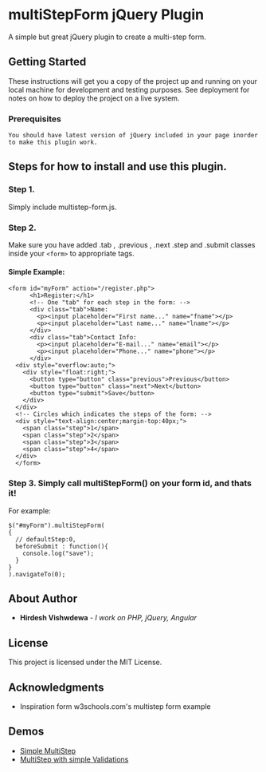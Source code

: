 # multiStepForm jQuery Plugin

A simple but great jQuery plugin to create a multi-step form.

## Getting Started

These instructions will get you a copy of the project up and running on your local machine for development and testing purposes. See deployment for notes on how to deploy the project on a live system.

### Prerequisites

```
You should have latest version of jQuery included in your page inorder to make this plugin work.
```

## Steps for how to install and use this plugin.

### Step 1. 
Simply include multistep-form.js.

### Step 2. 
Make sure you have added .tab , .previous , .next .step and .submit classes inside your `<form>` to appropriate tags. 

#### Simple Example:

```
<form id="myForm" action="/register.php">
	  <h1>Register:</h1>
	  <!-- One "tab" for each step in the form: -->
	  <div class="tab">Name:
	    <p><input placeholder="First name..." name="fname"></p>
	    <p><input placeholder="Last name..." name="lname"></p>
	  </div>
	  <div class="tab">Contact Info:
	    <p><input placeholder="E-mail..." name="email"></p>
	    <p><input placeholder="Phone..." name="phone"></p>
	  </div>
  <div style="overflow:auto;">
    <div style="float:right;">
      <button type="button" class="previous">Previous</button>
      <button type="button" class="next">Next</button>
      <button type="submit">Save</button>
    </div>
  </div>
  <!-- Circles which indicates the steps of the form: -->
  <div style="text-align:center;margin-top:40px;">
    <span class="step">1</span>
    <span class="step">2</span>
    <span class="step">3</span>
    <span class="step">4</span>
  </div>
  </form>
```

### Step 3. Simply call multiStepForm() on your form id, and thats it!

For example:
```
$("#myForm").multiStepForm(
{
  // defaultStep:0,
  beforeSubmit : function(){
    console.log("save");
  }
}
).navigateTo(0);
```

## About Author

* **Hirdesh Vishwdewa** - *I work on PHP, jQuery, Angular*

## License

This project is licensed under the MIT License.

## Acknowledgments

* Inspiration form w3schools.com's multistep form example

## Demos

* [Simple MultiStep](https://jsfiddle.net/hirdesh08/68krc2y0/)
* [MultiStep with simple Validations](https://jsfiddle.net/hirdesh08/0hqpe64j/)
